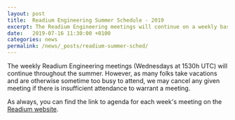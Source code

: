 ```yaml
---
layout: post
title:  Readium Engineering Summer Schedule - 2019
excerpt: The Readium Engineering meetings will continue on a weekly basis throughout the summer. 
date:   2019-07-16 11:30:00 +0100
categories: news
permalink: /news/_posts/readium-summer-sched/
---
```


The weekly Readium Engineering meetings (Wednesdays at 1530h UTC) will continue throughout the summer.  However, as many folks take vacations and are otherwise sometime too busy to attend, we may cancel any given meeting if there is insufficient attendance to warrant a meeting.

As always, you can find the link to agenda for each week's meeting on the [Readium website](https://readium.org/).